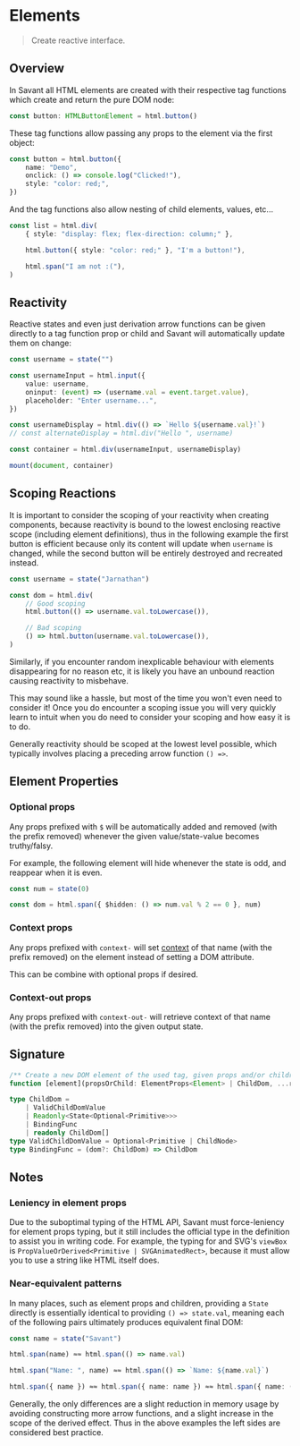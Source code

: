 # Elements

> Create reactive interface.

## Overview

In Savant all HTML elements are created with their respective tag functions which create and return the pure DOM node:

```typescript
const button: HTMLButtonElement = html.button()
```

These tag functions allow passing any props to the element via the first object:

```typescript
const button = html.button({
	name: "Demo",
	onclick: () => console.log("Clicked!"),
	style: "color: red;",
})
```

And the tag functions also allow nesting of child elements, values, etc...

```typescript
const list = html.div(
	{ style: "display: flex; flex-direction: column;" },

	html.button({ style: "color: red;" }, "I'm a button!"),

	html.span("I am not :("),
)
```

## Reactivity

Reactive states and even just derivation arrow functions can be given directly to a tag function prop or child and Savant will automatically update them on change:

```typescript
const username = state("")

const usernameInput = html.input({
	value: username,
	oninput: (event) => (username.val = event.target.value),
	placeholder: "Enter username...",
})

const usernameDisplay = html.div(() => `Hello ${username.val}!`)
// const alternateDisplay = html.div("Hello ", username)

const container = html.div(usernameInput, usernameDisplay)

mount(document, container)
```

## Scoping Reactions

It is important to consider the scoping of your reactivity when creating components, because reactivity is bound to the lowest enclosing reactive scope (including element definitions), thus in the following example the first button is efficient because only its content will update when `username` is changed, while the second button will be entirely destroyed and recreated instead.

```typescript
const username = state("Jarnathan")

const dom = html.div(
	// Good scoping
	html.button(() => username.val.toLowercase()),

	// Bad scoping
	() => html.button(username.val.toLowercase()),
)
```

Similarly, if you encounter random inexplicable behaviour with elements disappearing for no reason etc, it is likely you have an unbound reaction causing reactivity to misbehave.

This may sound like a hassle, but most of the time you won't even need to consider it! Once you do encounter a scoping issue you will very quickly learn to intuit when you do need to consider your scoping and how easy it is to do.

Generally reactivity should be scoped at the lowest level possible, which typically involves placing a preceding arrow function `() =>`.

## Element Properties

### Optional props

Any props prefixed with `$` will be automatically added and removed (with the prefix removed) whenever the given value/state-value becomes truthy/falsy.

For example, the following element will hide whenever the state is odd, and reappear when it is even.

```typescript
const num = state(0)

const dom = html.span({ $hidden: () => num.val % 2 == 0 }, num)
```

### Context props

Any props prefixed with `context-` will set [context]("/#!/core/context") of that name (with the prefix removed) on the element instead of setting a DOM attribute.

This can be combine with optional props if desired.

### Context-out props

Any props prefixed with `context-out-` will retrieve context of that name (with the prefix removed) into the given output state.

## Signature

```typescript
/** Create a new DOM element of the used tag, given props and/or children. */
function [element](propsOrChild: ElementProps<Element> | ChildDom, ...restChildren: ChildDom[]): [element]
```

```typescript
type ChildDom =
	| ValidChildDomValue
	| Readonly<State<Optional<Primitive>>>
	| BindingFunc
	| readonly ChildDom[]
type ValidChildDomValue = Optional<Primitive | ChildNode>
type BindingFunc = (dom?: ChildDom) => ChildDom
```

## Notes

### Leniency in element props

Due to the suboptimal typing of the HTML API, Savant must force-leniency for element props typing, but it still includes the official type in the definition to assist you in writing code. For example, the typing for and SVG's `viewBox` is `PropValueOrDerived<Primitive | SVGAnimatedRect>`, because it must allow you to use a string like HTML itself does.

### Near-equivalent patterns

In many places, such as element props and children, providing a `State` directly is essentially identical to providing `() => state.val`, meaning each of the following pairs ultimately produces equivalent final DOM:

```typescript
const name = state("Savant")

html.span(name) ≈≈ html.span(() => name.val)

html.span("Name: ", name) ≈≈ html.span(() => `Name: ${name.val}`)

html.span({ name }) ≈≈ html.span({ name: name }) ≈≈ html.span({ name: () => name.val })
```

Generally, the only differences are a slight reduction in memory usage by avoiding constructing more arrow functions, and a slight increase in the scope of the derived effect. Thus in the above examples the left sides are considered best practice.
